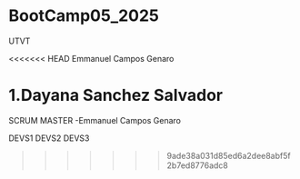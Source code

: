 # BootCamp05_2025
UTVT


<<<<<<< HEAD
Emmanuel Campos Genaro 

1.Dayana Sanchez Salvador 
=======
SCRUM MASTER -Emmanuel Campos Genaro 

DEVS1
DEVS2
DEVS3
>>>>>>> 9ade38a031d85ed6a2dee8abf5f2b7ed8776adc8
